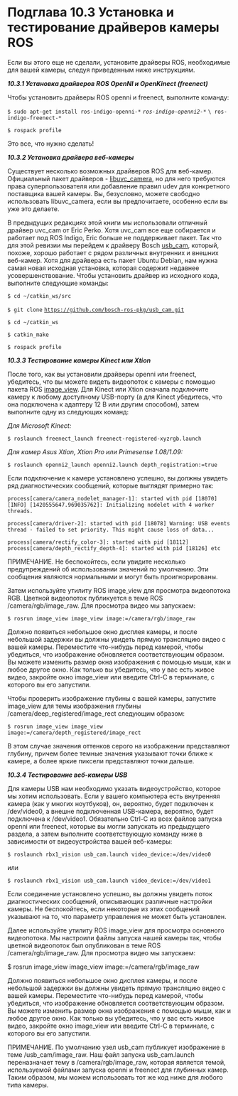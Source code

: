 # Подглава 10.3 Установка и тестирование драйверов камеры ROS

Если вы этого еще не сделали, установите драйверы ROS, необходимые для вашей камеры, следуя приведенным ниже инструкциям. 

_**10.3.1 Установка драйверов ROS OpenNI и OpenKinect \(freenect\)**_ 

Чтобы установить драйверы ROS openni и freenect, выполните команду:

`$ sudo apt-get install ros-indigo-openni-*` _`ros-indigo-openni2-*`_ `\ ros-indigo-freenect-*` 

`$ rospack profile`

Это все, что нужно сделать! 

_**10.3.2 Установка драйвера веб-камеры**_ 

Существует несколько возможных драйверов ROS для веб-камер. Официальный пакет драйверов - [libuvc\_camera](http://wiki.ros.org/libuvc_camera), но для него требуются права суперпользователя или добавление правил udev для конкретного поставщика вашей камеры. Вы, безусловно, можете свободно использовать libuvc\_camera, если вы предпочитаете, особенно если вы уже это делаете.

В предыдущих редакциях этой книги мы использовали отличный драйвер uvc\_cam от Eric Perko. Хотя uvc\_cam все еще собирается и работает под ROS Indigo, Eric больше не поддерживает пакет. Так что для этой ревизии мы перейдем к драйверу Bosch [usb\_cam](http://wiki.ros.org/usb_cam), который, похоже, хорошо работает с рядом различных внутренних и внешних веб-камер. Хотя для драйвера есть пакет Ubuntu Debian, нам нужна самая новая исходная установка, которая содержит недавнее усовершенствование. Чтобы установить драйвер из исходного кода, выполните следующие команды:

`$ cd ~/catkin_ws/src` 

`$ git clone` [`https://github.com/bosch-ros-pkg/usb_cam.git`](https://github.com/bosch-ros-pkg/usb_cam.git)

`$ cd ~/catkin_ws` 

`$ catkin_make` 

`$ rospack profile`

_**10.3.3 Тестирование камеры Kinect или Xtion**_ 

После того, как вы установили драйверы openni или freenect, убедитесь, что вы можете видеть видеопоток с камеры с помощью пакета ROS [image\_view](http://wiki.ros.org/image_view). Для Kinect или Xtion сначала подключите камеру к любому доступному USB-порту \(а для Kinect убедитесь, что она подключена к адаптеру 12 В или другим способом\), затем выполните одну из следующих команд: 

_Для Microsoft Kinect:_

`$ roslaunch freenect_launch freenect-registered-xyzrgb.launch`

_Для камер Asus Xtion, Xtion Pro или Primesense 1.08/1.09:_

`$ roslaunch openni2_launch openni2.launch depth_registration:=true`

Если подключение к камере установлено успешно, вы должны увидеть ряд диагностических сообщений, которые выглядят примерно так: 

`process[camera/camera_nodelet_manager-1]: started with pid [18070] [INFO] [1420555647.969035762]: Initializing nodelet with 4 worker threads.` 

`process[camera/driver-2]: started with pid [18078] Warning: USB events thread - failed to set priority. This might cause loss of data...` 

`process[camera/rectify_color-3]: started with pid [18112] process[camera/depth_rectify_depth-4]: started with pid [18126] etc`

ПРИМЕЧАНИЕ. Не беспокойтесь, если увидите несколько предупреждений об использовании значений по умолчанию. Эти сообщения являются нормальными и могут быть проигнорированы.

Затем используйте утилиту ROS image\_view для просмотра видеопотока RGB. Цветной видеопоток публикуется в теме ROS /camera/rgb/image\_raw. Для просмотра видео мы запускаем:

`$ rosrun image_view image_view image:=/camera/rgb/image_raw`

Должно появиться небольшое окно дисплея камеры, и после небольшой задержки вы должны увидеть прямую трансляцию видео с вашей камеры. Переместите что-нибудь перед камерой, чтобы убедиться, что изображение обновляется соответствующим образом. Вы можете изменить размер окна изображения с помощью мыши, как и любое другое окно. Как только вы убедитесь, что у вас есть живое видео, закройте окно image\_view или введите Ctrl-C в терминале, с которого вы его запустили. 

Чтобы проверить изображение глубины с вашей камеры, запустите image\_view для темы изображения глубины /camera/deep\_registered/image\_rect следующим образом:

`$ rosrun image_view image_view image:=/camera/depth_registered/image_rect`

В этом случае значения оттенков серого на изображении представляют глубину, причем более темные значения указывают точки ближе к камере, а более яркие пиксели представляют точки дальше. 

_**10.3.4 Тестирование веб-камеры USB**_ 

Для камеры USB нам необходимо указать видеоустройство, которое мы хотим использовать. Если у вашего компьютера есть внутренняя камера \(как у многих ноутбуков\), он, вероятно, будет подключен к /dev/video0, а внешне подключенная USB-камера, вероятно, будет подключена к /dev/video1. Обязательно Ctrl-C из всех файлов запуска openni или freenect, которые вы могли запускать из предыдущего раздела, а затем выполните соответствующую команду ниже в зависимости от видеоустройства вашей веб-камеры:

`$ roslaunch rbx1_vision usb_cam.launch video_device:=/dev/video0` 

или

`$ roslaunch rbx1_vision usb_cam.launch video_device:=/dev/video1`

Если соединение установлено успешно, вы должны увидеть поток диагностических сообщений, описывающих различные настройки камеры. Не беспокойтесь, если некоторые из этих сообщений указывают на то, что параметр управления не может быть установлен.

 Далее используйте утилиту ROS image\_view для просмотра основного видеопотока. Мы настроили файлы запуска нашей камеры так, чтобы цветной видеопоток был опубликован в теме ROS /camera/rgb/image\_raw. Для просмотра видео мы запускаем:

$ rosrun image\_view image\_view image:=/camera/rgb/image\_raw

Должно появиться небольшое окно дисплея камеры, и после небольшой задержки вы должны увидеть прямую трансляцию видео с вашей камеры. Переместите что-нибудь перед камерой, чтобы убедиться, что изображение обновляется соответствующим образом. Вы можете изменить размер окна изображения с помощью мыши, как и любое другое окно. Как только вы убедитесь, что у вас есть живое видео, закройте окно image\_view или введите Ctrl-C в терминале, с которого вы его запустили. 

ПРИМЕЧАНИЕ. По умолчанию узел usb\_cam публикует изображение в теме /usb\_cam/image\_raw. Наш файл запуска usb\_cam.launch переназначает тему в /camera/rgb/image\_raw, которая является темой, используемой файлами запуска openni и freenect для глубинных камер. Таким образом, мы можем использовать тот же код ниже для любого типа камеры.


